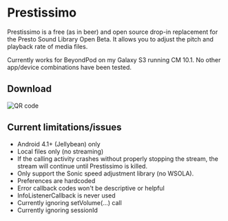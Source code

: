 # Prestissimo

Prestissimo is a free (as in beer) and open source drop-in replacement for the Presto Sound Library Open Beta.
It allows you to adjust the pitch and playback rate of media files.

Currently works for BeyondPod on my Galaxy S3 running CM 10.1.  No other app/device combinations have been tested.

## Download
![QR code](https://raw.github.com/TheRealFalcon/Prestissimo/master/qrcode.png)

## Current limitations/issues
* Android 4.1+ (Jellybean) only
* Local files only (no streaming)
* If the calling activity crashes without properly stopping the stream, the stream will continue until Prestissimo is killed.
* Only support the Sonic speed adjustment library (no WSOLA).
* Preferences are hardcoded
* Error callback codes won't be descriptive or helpful
* InfoListenerCallback is never used
* Currently ignoring setVolume(...) call
* Currently ignoring sessionId
